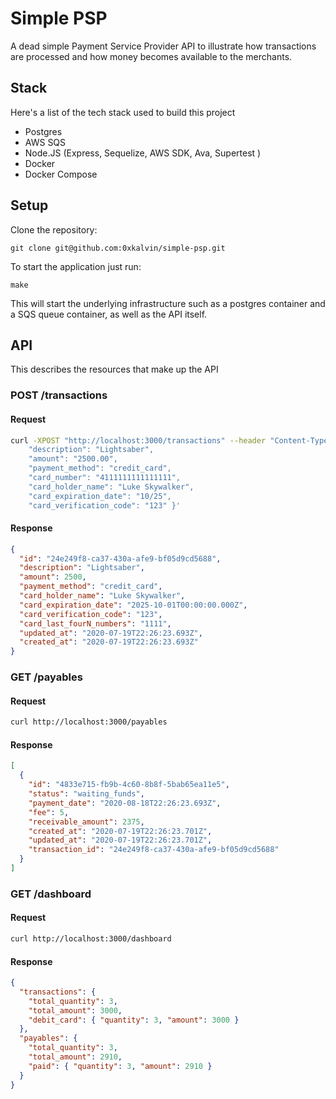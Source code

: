 # Simple PSP

A dead simple Payment Service Provider API to illustrate how transactions are processed and how money becomes available to the merchants.

## Stack

Here's a list of the tech stack used to build this project

- Postgres
- AWS SQS
- Node.JS (Express, Sequelize, AWS SDK, Ava, Supertest )
- Docker
- Docker Compose

## Setup

Clone the repository:

```
git clone git@github.com:0xkalvin/simple-psp.git
```

To start the application just run:

```
make
```

This will start the underlying infrastructure such as a postgres container and a SQS queue container, as well as the API itself.

## API

This describes the resources that make up the API

### POST /transactions

#### Request

```bash
curl -XPOST "http://localhost:3000/transactions" --header "Content-Type: application/json"  --data '{
    "description": "Lightsaber",
    "amount": "2500.00",
    "payment_method": "credit_card",
    "card_number": "4111111111111111",
    "card_holder_name": "Luke Skywalker",
    "card_expiration_date": "10/25",
    "card_verification_code": "123" }'
```

#### Response

```json
{
  "id": "24e249f8-ca37-430a-afe9-bf05d9cd5688",
  "description": "Lightsaber",
  "amount": 2500,
  "payment_method": "credit_card",
  "card_holder_name": "Luke Skywalker",
  "card_expiration_date": "2025-10-01T00:00:00.000Z",
  "card_verification_code": "123",
  "card_last_fourN_numbers": "1111",
  "updated_at": "2020-07-19T22:26:23.693Z",
  "created_at": "2020-07-19T22:26:23.693Z"
}
```

### GET /payables

#### Request

```bash
curl http://localhost:3000/payables
```

#### Response

```json
[
  {
    "id": "4833e715-fb9b-4c60-8b8f-5bab65ea11e5",
    "status": "waiting_funds",
    "payment_date": "2020-08-18T22:26:23.693Z",
    "fee": 5,
    "receivable_amount": 2375,
    "created_at": "2020-07-19T22:26:23.701Z",
    "updated_at": "2020-07-19T22:26:23.701Z",
    "transaction_id": "24e249f8-ca37-430a-afe9-bf05d9cd5688"
  }
]
```

### GET /dashboard

#### Request

```bash
curl http://localhost:3000/dashboard
```

#### Response

```json
{
  "transactions": {
    "total_quantity": 3,
    "total_amount": 3000,
    "debit_card": { "quantity": 3, "amount": 3000 }
  },
  "payables": {
    "total_quantity": 3,
    "total_amount": 2910,
    "paid": { "quantity": 3, "amount": 2910 }
  }
}
```
